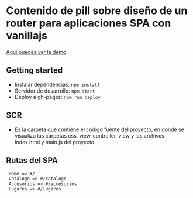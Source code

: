 # Contenido de pill sobre diseño de un router para aplicaciones SPA con vanillajs

[Aquí puedes ver la demo](https://betsyvies.github.io/bootcamp-spa/src/)

## Getting started

- Instalar dependencias: `npm install`
- Servidor de desarrollo: `npm start`
- Deploy a gh-pages: `npm run deploy`

## SCR

- Es la carpeta que contiene el código fuente del proyecto, en donde se visualiza las carpetas css, view-controller, view y los archivos index.html y main.js del proyecto.

## Rutas del SPA

```
 Home => #/
 Catalogo => #/catalogo
 Accesorios => #/accesorios
 Lugares => #/lugares
```
